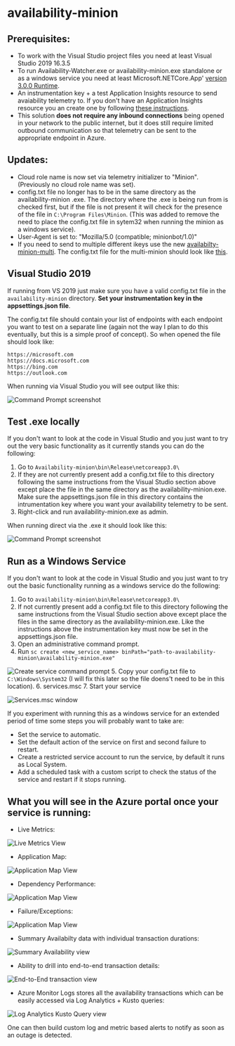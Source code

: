 # availability-minion

## Prerequisites:

- To work with the Visual Studio project files you need at least Visual Studio 2019 16.3.5
- To run Availability-Watcher.exe or availability-minion.exe standalone or as a windows service you need at least Microsoft.NETCore.App' [version 3.0.0 Runtime](https://dotnet.microsoft.com/download/dotnet-core/3.0). 
- An instrumentation key + a test Application Insights resource to send avaiability telemetry to. If you don't have an Application Insights resource you an create one by following [these instructions](https://docs.microsoft.com/azure/azure-monitor/app/create-new-resource). 
- This solution **does not require any inbound connections** being opened in your network to the public internet, but it does still require limited outbound communication so that telemetry can be sent to the appropriate endpoint in Azure.

## Updates:

- Cloud role name is now set via telemetry initializer to "Minion". (Previously no cloud role name was set).
- config.txt file no longer has to be in the same directory as the availability-minion .exe. The directory where the .exe is being run from is checked first, but if the file is not present it will check for the presence of the file in `C:\Program Files\Minion`. (This was added to remove the need to place the config.txt file in sytem32 when running the minion as a windows service).
- User-Agent is set to: "Mozilla/5.0 (compatible; minionbot/1.0)"
- If you need to send to multiple different ikeys use the new [availabilty-minion-multi](https://github.com/mrbullwinkle/availability-watcher/tree/master/availability-minion-multi). The config.txt file for the multi-minion should look like [this](https://github.com/mrbullwinkle/availability-watcher#availability-minion-multi).
 
## Visual Studio 2019

If running from VS 2019 just make sure you have a valid config.txt file in the `availability-minion` directory.
**Set your instrumentation key in the appsettings.json file**. 

The config.txt file should contain your list of endpoints with each endpoint you want to test on a separate line (again not the way I plan to do this eventually, but this is a simple proof of concept). So when opened the file should look like:
```
https://microsoft.com
https://docs.microsoft.com
https://bing.com
https://outlook.com
```
When running via Visual Studio you will see output like this:

![Command Prompt screenshot](../media/console.png)

## Test .exe locally

If you don't want to look at the code in Visual Studio and you just want to try out the very basic functionality as it currently stands you can do the following:
1. Go to `Availability-minion\bin\Release\netcoreapp3.0\`
2. If they are not currently present add a config.txt file to this directory following the same instructions from the Visual Studio section above except place the file in the same directory as the availability-minion.exe. Make sure the appsettings.json file in this directory contains the intrumentation key where you want your availability telemetry to be sent.
3. Right-click and run availability-minion.exe as admin.

When running direct via the .exe it should look like this:

![Command Prompt screenshot](../media/console.png)

## Run as a Windows Service

If you don't want to look at the code in Visual Studio and you just want to try out the basic functionality running as a windows service do the following:
1. Go to `availability-minion\bin\Release\netcoreapp3.0\`
2. If not currently present add a config.txt file to this directory following the same instructions from the Visual Studio section above except place the files in the same directory as the availability-minion.exe. Like the instructions above the instrumentation key must now be set in the appsettings.json file.
3. Open an administrative command prompt.
4. Run `sc create <new_service_name> binPath="path-to-availability-minion\availability-minion.exe"`

![Create service command prompt](../media/create-service.png)
5. Copy your config.txt file to `C:\Windows\System32` (I will fix this later so the file doens't need to be in this location). 
6. services.msc
7. Start your service

![Services.msc window](../media/services.msc.png)

If you experiment with running this as a windows service for an extended period of time some steps you will probably want to take are:

- Set the service to automatic.
- Set the default action of the service on first and second failure to restart.
- Create a restricted service account to run the service, by default it runs as Local System.
- Add a scheduled task with a custom script to check the status of the service and restart if it stops running.

## What you will see in the Azure portal once your service is running:

- Live Metrics:

![Live Metrics View](../media/live-metrics.png)

- Application Map:

![Application Map View](../media/application-map.png)

- Dependency Performance:

![Application Map View](../media/dependency-perf.png)

- Failure/Exceptions:

![Application Map View](../media/failures.png)

- Summary Availabilty data with individual transaction durations:

![Summary Availability view](../media/availability.png)

- Ability to drill into end-to-end transaction details:

![End-to-End transaction view](../media/05.png)

- Azure Monitor Logs stores all the availability transactions which can be easily accessed via Log Analytics + Kusto queries:

![Log Analytics Kusto Query view](../media/log-analytics.png)

One can then build custom log and metric based alerts to notify as soon as an outage is detected.

